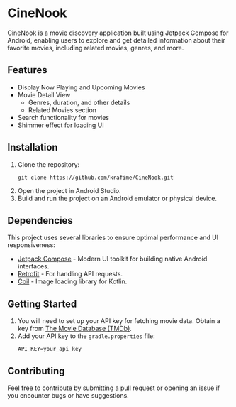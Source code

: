 # CineNook

CineNook is a movie discovery application built using Jetpack Compose for Android, enabling users to explore and get detailed information about their favorite movies, including related movies, genres, and more.

## Features

- Display Now Playing and Upcoming Movies
- Movie Detail View
  - Genres, duration, and other details
  - Related Movies section
- Search functionality for movies
- Shimmer effect for loading UI

## Installation

1. Clone the repository:
    ```
    git clone https://github.com/krafime/CineNook.git
    ```
2. Open the project in Android Studio.
3. Build and run the project on an Android emulator or physical device.

## Dependencies

This project uses several libraries to ensure optimal performance and UI responsiveness:
- [Jetpack Compose](https://developer.android.com/jetpack/compose) - Modern UI toolkit for building native Android interfaces.
- [Retrofit](https://square.github.io/retrofit/) - For handling API requests.
- [Coil](https://coil-kt.github.io/coil/) - Image loading library for Kotlin.

## Getting Started

1. You will need to set up your API key for fetching movie data. Obtain a key from [The Movie Database (TMDb)](https://www.themoviedb.org/).
2. Add your API key to the `gradle.properties` file:
   ```
   API_KEY=your_api_key
   ```

## Contributing
Feel free to contribute by submitting a pull request or opening an issue if you encounter bugs or have suggestions.

